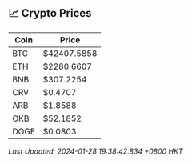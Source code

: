 ## 📈 Crypto Prices

| Coin | Price |
| ---- | ----- |
| BTC | $42407.5858 |
| ETH | $2280.6607 |
| BNB | $307.2254 |
| CRV | $0.4707 |
| ARB | $1.8588 |
| OKB | $52.1852 |
| DOGE | $0.0803 |

_Last Updated: 2024-01-28 19:38:42.834 +0800 HKT_